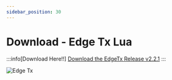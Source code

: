 ```yaml
---
sidebar_position: 30
---
```


# Download - Edge Tx Lua

:::info[Download Here!!]
[Download the EdgeTx Release v2.2.1](https://github.com/rotorflight/rotorflight-lua-scripts/releases/tag/release%2F2.2.1)
:::

![Edge Tx](../setup/img/edgetx-logo.png)
